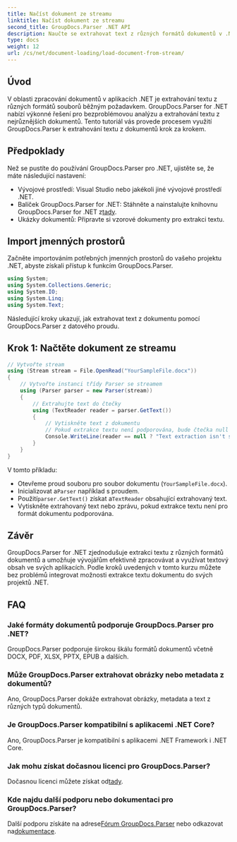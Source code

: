 ```yaml
---
title: Načíst dokument ze streamu
linktitle: Načíst dokument ze streamu
second_title: GroupDocs.Parser .NET API
description: Naučte se extrahovat text z různých formátů dokumentů v .NET pomocí GroupDocs.Parser. Podrobný průvodce s příklady kódu.
type: docs
weight: 12
url: /cs/net/document-loading/load-document-from-stream/
---
```

## Úvod
V oblasti zpracování dokumentů v aplikacích .NET je extrahování textu z různých formátů souborů běžným požadavkem. GroupDocs.Parser for .NET nabízí výkonné řešení pro bezproblémovou analýzu a extrahování textu z nejrůznějších dokumentů. Tento tutoriál vás provede procesem využití GroupDocs.Parser k extrahování textu z dokumentů krok za krokem.
## Předpoklady
Než se pustíte do používání GroupDocs.Parser pro .NET, ujistěte se, že máte následující nastavení:
- Vývojové prostředí: Visual Studio nebo jakékoli jiné vývojové prostředí .NET.
-  Balíček GroupDocs.Parser for .NET: Stáhněte a nainstalujte knihovnu GroupDocs.Parser for .NET z[tady](https://releases.groupdocs.com/parser/net/).
- Ukázky dokumentů: Připravte si vzorové dokumenty pro extrakci textu.
## Import jmenných prostorů
Začněte importováním potřebných jmenných prostorů do vašeho projektu .NET, abyste získali přístup k funkcím GroupDocs.Parser.
```csharp
using System;
using System.Collections.Generic;
using System.IO;
using System.Linq;
using System.Text;
```

Následující kroky ukazují, jak extrahovat text z dokumentu pomocí GroupDocs.Parser z datového proudu.
## Krok 1: Načtěte dokument ze streamu
```csharp
// Vytvořte stream
using (Stream stream = File.OpenRead("YourSampleFile.docx"))
{
    // Vytvořte instanci třídy Parser se streamem
    using (Parser parser = new Parser(stream))
    {
        // Extrahujte text do čtečky
        using (TextReader reader = parser.GetText())
        {
            // Vytiskněte text z dokumentu
            // Pokud extrakce textu není podporována, bude čtečka null
            Console.WriteLine(reader == null ? "Text extraction isn't supported" : reader.ReadToEnd());
        }
    }
}
```
V tomto příkladu:
- Otevřeme proud souboru pro soubor dokumentu (`YourSampleFile.docx`).
-  Inicializovat a`Parser` například s proudem.
-  Použití`parser.GetText()` získat a`TextReader` obsahující extrahovaný text.
- Vytiskněte extrahovaný text nebo zprávu, pokud extrakce textu není pro formát dokumentu podporována.
## Závěr
GroupDocs.Parser for .NET zjednodušuje extrakci textu z různých formátů dokumentů a umožňuje vývojářům efektivně zpracovávat a využívat textový obsah ve svých aplikacích. Podle kroků uvedených v tomto kurzu můžete bez problémů integrovat možnosti extrakce textu dokumentu do svých projektů .NET.

## FAQ
### Jaké formáty dokumentů podporuje GroupDocs.Parser pro .NET?
GroupDocs.Parser podporuje širokou škálu formátů dokumentů včetně DOCX, PDF, XLSX, PPTX, EPUB a dalších.
### Může GroupDocs.Parser extrahovat obrázky nebo metadata z dokumentů?
Ano, GroupDocs.Parser dokáže extrahovat obrázky, metadata a text z různých typů dokumentů.
### Je GroupDocs.Parser kompatibilní s aplikacemi .NET Core?
Ano, GroupDocs.Parser je kompatibilní s aplikacemi .NET Framework i .NET Core.
### Jak mohu získat dočasnou licenci pro GroupDocs.Parser?
 Dočasnou licenci můžete získat od[tady](https://purchase.groupdocs.com/temporary-license/).
### Kde najdu další podporu nebo dokumentaci pro GroupDocs.Parser?
 Další podporu získáte na adrese[Fórum GroupDocs.Parser](https://forum.groupdocs.com/c/parser/17) nebo odkazovat na[dokumentace](https://reference.groupdocs.com/parser/net/).
